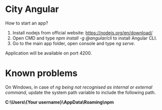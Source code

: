 # City Angular

How to start an app?

1. Install nodejs from official website: https://nodejs.org/en/download/
2. Open CMD and type <i>npm install -g @angular/cli</i> to install Angular CLI.
3. Go to the main app folder, open console and type <i>ng serve</i>.

Application will be available on port 4200. 

# Known problems

On Windows, in case of <i>ng being not recognised as internal or external command</i>, update the system path variable to include the following path.

<strong>C:\Users\\{Your username}\AppData\Roaming\npm</strong>

